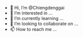 - 👋 Hi, I’m @Chiengdenggai
- 👀 I’m interested in ...
- 🌱 I’m currently learning ...
- 💞️ I’m looking to collaborate on ...
- 📫 How to reach me ...

<!---
Chiengdenggai/Chiengdenggai is a ✨ special ✨ repository because its `README.md` (this file) appears on your GitHub profile.
You can click the Preview link to take a look at your changes.
--->
